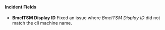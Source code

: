 
#### Incident Fields

- **BmcITSM Display ID**
Fixed an issue where *BmcITSM Display ID* did not match the cli machine name.